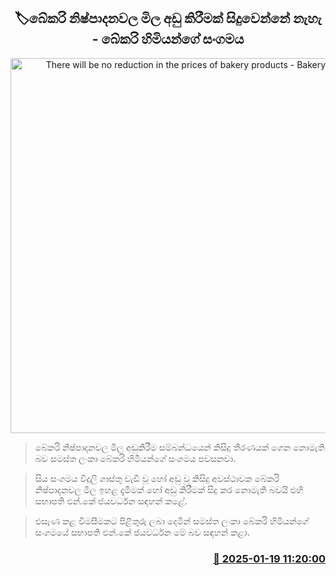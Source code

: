 <p align='center'><b><h2 align='center' title='There will be no reduction in the prices of bakery products - Bakery Owners' Association'>🏷බේකරි නිෂ්පාදනවල මිල අඩු කිරීමක් සිදුවෙන්නේ නැහැ - බේකරි හිමියන්ගේ සංගමය</h2></b></p>
<p align='center'><img src='https://helakuru.sgp1.cdn.digitaloceanspaces.com/esana/images/lib/nk-jayawardane-archived.jpg' width='600' alt='There will be no reduction in the prices of bakery products - Bakery Owners' Association'></p>

> බේකරි නිෂ්පාදනවල මිල අඩුකිරීම සම්බන්ධයෙන් කිසිදු තීරණයක් ගෙන නොමැති බව සමස්ත ලංකා බේකරි හිමියන්ගේ සංගමය පවසනවා.

> සිය සංගමය විදුලි ගාස්තු වැඩි වූ හෝ අඩු වූ කිසිදු අවස්ථාවක බේකරි නිෂ්පාදනවල මිල ඉහළ දැමීමක් හෝ අඩු කිරීමක් සිදු කර නොමැති බවයි එහි සභාපති එන්.කේ ජයවර්ධන සඳහන් කළේ.

> එසැණ කළ විමසීමකට පිළිතුරු ලබා දෙමින් සමස්ත ලංකා බේකරි හිමියන්ගේ සංගමයේ සභාපති එන්.කේ ජයවර්ධන මේ බව සඳහන් කළා. 



<h3 align='right'><a href='https://www.helakuru.lk/esana/p/106688/'>📅 2025-01-19 11:20:00</a></h3>
